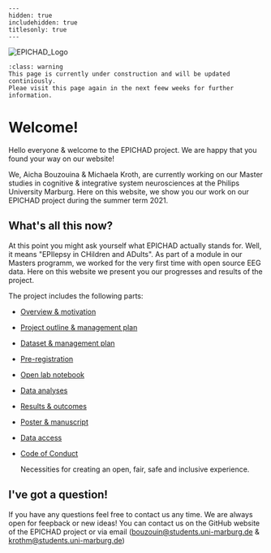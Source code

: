 
```{toctree}
---
hidden: true
includehidden: true
titlesonly: true
---
```
![EPICHAD_Logo](https://user-images.githubusercontent.com/83064474/125676180-84c14f43-eead-4410-9b2b-cc91d691820f.png)





```{admonition} About the content of this Jupyter Book
:class: warning
This page is currently under construction and will be updated continiously.
Pleae visit this page again in the next feew weeks for further information.
```


# Welcome!

Hello everyone & welcome to the EPICHAD project. We are happy that you found your way on our website!

We, Aicha Bouzouina & Michaela Kroth, are currently working on our Master studies in cognitive & integrative system neurosciences at the Philips University Marburg. Here on this website, we show you our work on our EPICHAD project during the summer term 2021.


## What's all this now?

At this point you might ask yourself what EPICHAD actually stands for. 
Well, it means "EPIlepsy in CHildren and ADults". As part of a module in our Masters programm, we worked for the very first time with open source EEG data. 
Here on this website we present you our progresses and results of the project.


The project includes the following parts:

* [Overview & motivation]()

  

* [Project outline & management plan]()

 

* [Dataset & management plan]()

  

* [Pre-registration]()

 

* [Open lab notebook]()

      
      
* [Data analyses]()

  
   
* [Results & outcomes]()

   

* [Poster & manuscript]()

   

* [Data access]()

   

* [Code of Conduct](https://g0rella.github.io/gorella_overview/CoC.html)

   Necessities for creating an open, fair, safe and inclusive experience.

## I've got a question!

If you have any questions feel free to contact us any time. We are always open for feepback or new ideas! You can contact us on the GitHub website of the EPICHAD project or via email (bouzouin@students.uni-marburg.de & krothm@students.uni-marburg.de)
